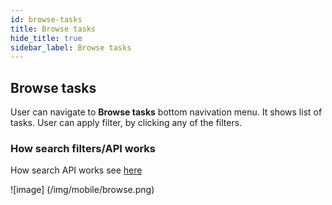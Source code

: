 ```yaml
---
id: browse-tasks
title: Browse tasks
hide_title: true
sidebar_label: Browse tasks
---
```


## Browse tasks

User can navigate to **Browse tasks** bottom navivation menu. It shows list of tasks. User can apply filter, by clicking any of the filters.

### How search filters/API works
How search API works see [here](/api/browse-tasks.md#how-search-api-works)

![image]
(/img/mobile/browse.png)